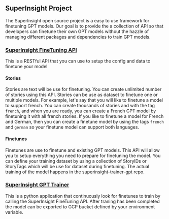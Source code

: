 ## SuperInsight Project

The SuperInsight open source project is a easy to use framework for finetuning GPT models.
Our goal is to provide the a collection of API so that developers can finetune their own GPT models without the hazzle of managing different packages and dependencies to train GPT models. 


### [SuperInsight FineTuning API](https://github.com/superinsight/superinsight-api-finetuning)

This is a RESTful API that you can use to setup the config and data to finetune your model

#### Stories
Stories are text will be use for finetuning. You can create unlimited number of stories using this API.
Stories can be use as dataset to finetune one or multiple models. For example, let's say that you will like to finetune a model to support french.
You can create thousands of stories and with the tag `french`, and when you are ready, you can create a French GPT model by finetuning it with all french stories. If you like to finetune a model for French and German, then you can create a finetune model by using the tags `french` and `german` so your finetune model can support both languages.

#### Finetunes
Finetunes are use to finetune and existing GPT models. This API will allow you to setup everything you need to prepare for finetuning the model. You can define your training dataset by using a collection of StoryIDs or StoryTags which will be use for dataset during finetuning. The actual training of the model happens in the superinsight-trainer-gpt repo.  

### [SuperInsight GPT Trainer](https://github.com/superinsight/superinsight-trainer-gpt)

This is a python application that continuously look for finetunes to train by calling the SuperInsight FineTuning API. After traning has been completed the model can be exported to GCP bucket defined by your environment variable.
